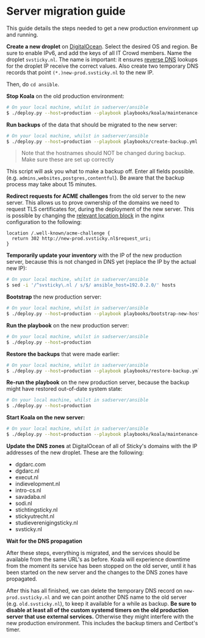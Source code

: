 # Server migration guide

This guide details the steps needed to get a new production environment up and
running.

**Create a new droplet** on [DigitalOcean]. Select the desired OS and region.
Be sure to enable IPv6, and add the keys of all IT Crowd members. Name the
droplet `svsticky.nl`. The name is important: it ensures [reverse DNS] lookups
for the droplet IP receive the correct values. Also create two temporary DNS
records that point `(*.)new-prod.svsticky.nl` to the new IP.

Then, do `cd ansible`.

**Stop Koala** on the old production environment:

```bash
# On your local machine, whilst in sadserver/ansible
$ ./deploy.py --host=production --playbook playbooks/koala/maintenance-on.yml
```

**Run backups** of the data that should be migrated to the new server:

```bash
# On your local machine, whilst in sadserver/ansible
$ ./deploy.py --host=production --playbook playbooks/create-backup.yml
```

> Note that the hostnames should NOT be changed during backup. Make sure
> these are set up correctly

This script will ask you what to make a backup off. Enter all fields possible.
(e.g. `admins,websites,postgres,contentful`). Be aware that the backup process
may take about 15 minutes.

**Redirect requests for ACME challenges** from the old server to the new server.
This allows us to prove ownership of the domains we need to request TLS
certificates for, during the deployment of the new server. This is possible by
changing the [relevant location
block](../ansible/templates/etc/nginx/sites-available/default.conf.j2#L20) in
the nginx configuration to the following:

```
location /.well-known/acme-challenge {
  return 302 http://new-prod.svsticky.nl$request_uri;
}
```

**Temporarily update your inventory** with the IP of the new production server,
because this is not changed in DNS yet (replace the IP by the actual new IP):

```bash
# On your local machine, whilst in sadserver/ansible
$ sed -i '/^svsticky\.nl / s/$/ ansible_host=192.0.2.0/' hosts
```

**Bootstrap** the new production server:

```bash
# On your local machine, whilst in sadserver/ansible
$ ./deploy.py --host=production --playbook playbooks/bootstrap-new-host.yml
```

**Run the playbook** on the new production server:

```bash
# On your local machine, whilst in sadserver/ansible
$ ./deploy.py --host=production
```

**Restore the backups** that were made earlier:

```bash
# On your local machine, whilst in sadserver/ansible
$ ./deploy.py --host=production --playbook playbooks/restore-backup.yml
```

**Re-run the playbook** on the new production server, because the backup might
have restored out-of-date system state:

```bash
# On your local machine, whilst in sadserver/ansible
$ ./deploy.py --host=production
```

**Start Koala on the new server:**

```bash
# On your local machine, whilst in sadserver/ansible
$ ./deploy.py --host=production --playbook playbooks/koala/maintenance-off.yml
```

**Update the DNS zones** at DigitalOcean of all of Sticky's domains with the IP
addresses of the new droplet. These are the following:

 - dgdarc.com
 - dgdarc.nl
 - execut.nl
 - indievelopment.nl
 - intro-cs.nl
 - savadaba.nl
 - sodi.nl
 - stichtingsticky.nl
 - stickyutrecht.nl
 - studieverenigingsticky.nl
 - svsticky.nl

**Wait for the DNS propagation**

After these steps, everything is migrated, and the services should be available
from the same URL's as before. Koala will experience downtime from the moment
its service has been stopped on the old server, until it has been started on
the new server and the changes to the DNS zones have propagated.

After this has all finished, we can delete the temporary DNS record on
`new-prod.svsticky.nl` and we can point another DNS name to the old server
(e.g. `old.svsticky.nl`), to keep it available for a while as backup. **Be sure
to disable at least all of the custom systemd timers on the old production
server that use external services.** Otherwise they might interfere with the
new production environment. This includes the backup timers and Certbot's timer.

 [reverse DNS]:https://en.wikipedia.org/wiki/Reverse_DNS_lookup
 [DigitalOcean]:https://cloud.digitalocean.com/dashboard
